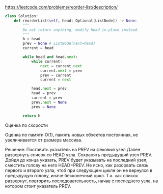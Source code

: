 https://leetcode.com/problems/reorder-list/description/

```python
class Solution:
    def reorderList(self, head: Optional[ListNode]) -> None:
        """
        Do not return anything, modify head in-place instead.
        """
        h = head
        prev = None # ListNode(next=head)
        current = head

        while head and head.next:
            while current:
                next = current.next
                current.next = prev
                prev = current
                current = next

            head.next = prev
            head = prev
            current = prev
            prev.next = None
            prev = None

        return h

```

Оценка по скорости

Оценка по памяти O(1), память новых обхектов постоянная, 
не увеличивается от размера массива.

Решение:
Поставить указатель на PREV на фековый узел
Далее развернуть список со HEAD узла. Сохранять предыдущий узел PREV.
Дойдя до конца указать, PREV будет указывать на последний узел, 
сместить голову на него HEAD=PREV.
Не ясно, как разорвать связь первого и второго узла, 
чтоб при следующем цикле он не вернулся в предыдущую голову, иначе бесконечный цикл.
Т.к. как список развернут, повторить последовательность, начав с последнего узла, 
на котором стоит указатель PREV.
